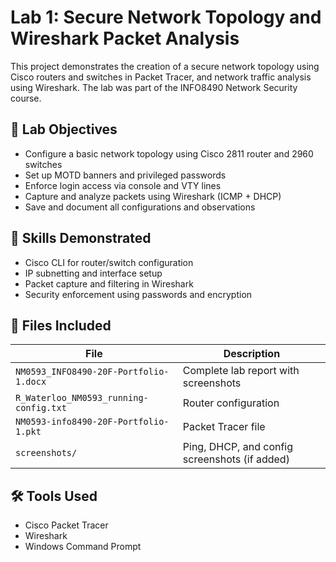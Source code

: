 # Lab 1: Secure Network Topology and Wireshark Packet Analysis

This project demonstrates the creation of a secure network topology using Cisco routers and switches in Packet Tracer, and network traffic analysis using Wireshark. The lab was part of the INFO8490 Network Security course.

## 🔧 Lab Objectives

- Configure a basic network topology using Cisco 2811 router and 2960 switches
- Set up MOTD banners and privileged passwords
- Enforce login access via console and VTY lines
- Capture and analyze packets using Wireshark (ICMP + DHCP)
- Save and document all configurations and observations

## 🧠 Skills Demonstrated

- Cisco CLI for router/switch configuration
- IP subnetting and interface setup
- Packet capture and filtering in Wireshark
- Security enforcement using passwords and encryption

## 📁 Files Included

| File | Description |
|------|-------------|
| `NM0593_INFO8490-20F-Portfolio-1.docx` | Complete lab report with screenshots |
| `R_Waterloo_NM0593_running-config.txt` | Router configuration |
| `NM0593-info8490-20F-Portfolio-1.pkt` | Packet Tracer file |
| `screenshots/` | Ping, DHCP, and config screenshots (if added) |

## 🛠 Tools Used

- Cisco Packet Tracer
- Wireshark
- Windows Command Prompt
